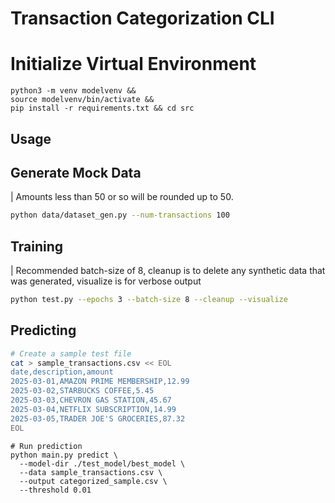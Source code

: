 # Transaction Categorization CLI

# Initialize Virtual Environment
```
python3 -m venv modelvenv && 
source modelvenv/bin/activate && 
pip install -r requirements.txt && cd src
```

## Usage

## Generate Mock Data

| Amounts less than 50 or so will be rounded up to 50.

```bash
python data/dataset_gen.py --num-transactions 100
```

## Training

| Recommended batch-size of 8, cleanup is to delete any synthetic data that was generated, visualize is for verbose output

```bash
python test.py --epochs 3 --batch-size 8 --cleanup --visualize
```

## Predicting

```bash
# Create a sample test file
cat > sample_transactions.csv << EOL   
date,description,amount
2025-03-01,AMAZON PRIME MEMBERSHIP,12.99
2025-03-02,STARBUCKS COFFEE,5.45
2025-03-03,CHEVRON GAS STATION,45.67
2025-03-04,NETFLIX SUBSCRIPTION,14.99
2025-03-05,TRADER JOE'S GROCERIES,87.32
EOL
```

```
# Run prediction
python main.py predict \
  --model-dir ./test_model/best_model \
  --data sample_transactions.csv \
  --output categorized_sample.csv \
  --threshold 0.01
```